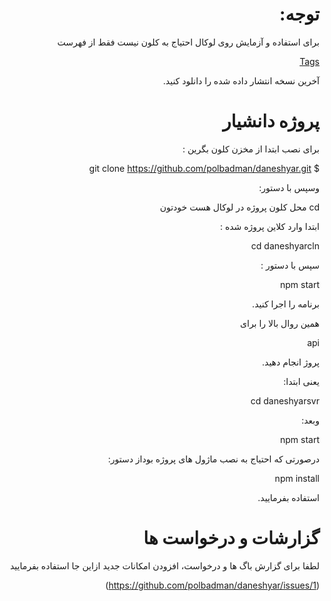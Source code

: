 <div dir="rtl">
  
# توجه:
  
برای استفاده و آزمایش روی لوکال احتیاج به کلون نیست فقط از فهرست
  
  [Tags](https://github.com/polbadman/daneshyar/tags)
  
  آخرین نسخه انتشار داده شده را دانلود کنید.
  
# پروژه دانشیار

برای نصب ابتدا از مخزن کلون بگرین :

$ git clone https://github.com/polbadman/daneshyar.git

وسپس با دستور:

cd محل کلون پروژه در لوکال هست خودتون

ابتدا وارد کلاین پروژه شده :

cd daneshyarcln

سپس با دستور :

npm start

برنامه را اجرا کنید.

همین روال بالا را برای 

api

پروژ انجام دهید.

یعنی ابتدا:

cd daneshyarsvr

وبعد:

npm start

درصورتی که احتیاج به نصب ماژول های پروژه بوداز دستور:

npm install

استفاده بفرمایید.

# گزارشات و درخواست ها

لطفا برای گزارش باگ ها و درخواست، افزودن امکانات جدید ازاین جا استفاده بفرمایید

(https://github.com/polbadman/daneshyar/issues/1)

</div>
